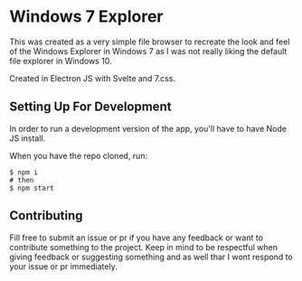 # Windows 7 Explorer
This was created as a very simple file browser to recreate the look and feel of the Windows Explorer in Windows 7 as I was not really liking the default file explorer in Windows 10.

Created in Electron JS with Svelte and 7.css.

## Setting Up For Development 
In order to run a development version of the app, you'll have to have Node JS install.

When you have the repo cloned, run:
```
$ npm i
# then
$ npm start 
```

## Contributing 
Fill free to submit an issue or pr if you have any feedback or want to contribute something to the project. Keep in mind to be respectful when giving feedback or suggesting something and as well thar I wont respond to your issue or pr immediately.